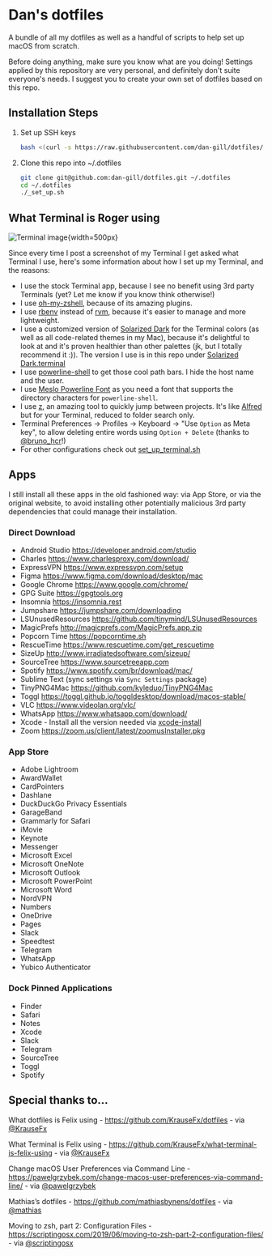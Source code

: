 # Dan's dotfiles

A bundle of all my dotfiles as well as a handful of scripts to help set up macOS from scratch.

Before doing anything, make sure you know what are you doing! Settings applied by this repository are very personal, and definitely don't suite everyone's needs. I suggest you to create your own set of dotfiles based on this repo.

## Installation Steps

1. Set up SSH keys

    ```bash
    bash <(curl -s https://raw.githubusercontent.com/dan-gill/dotfiles/master/set_up_ssh_key.sh)
    ```

2. Clone this repo into ~/.dotfiles

    ```zsh
    git clone git@github.com:dan-gill/dotfiles.git ~/.dotfiles
    cd ~/.dotfiles
    ./_set_up.sh
    ```

## What Terminal is Roger using

![Terminal image](Assets/Terminal.png){width=500px}

Since every time I post a screenshot of my Terminal I get asked what Terminal I use, here's some information about how I set up my Terminal, and the reasons:

- I use the stock Terminal app, because I see no benefit using 3rd party Terminals (yet? Let me know if you know think otherwise!)
- I use [oh-my-zshell](https://github.com/robbyrussell/oh-my-zsh), because of its amazing plugins.
- I use [rbenv](https://github.com/rbenv/rbenv) instead of [rvm](https://rvm.io/), because it's easier to manage and more lightweight.
- I use a customized version of [Solarized Dark](http://ethanschoonover.com/solarized) for the Terminal colors (as well as all code-related themes in my Mac), because it's delightful to look at and it's proven healthier than other palettes (jk, but I totally recommend it :)). The version I use is in this repo under [Solarized Dark.terminal](/Terminal/Solarized%20Dark.terminal)
- I use [powerline-shell](https://github.com/milkbikis/powerline-shell) to get those cool path bars. I hide the host name and the user.
- I use [Meslo Powerline Font](https://github.com/powerline/fonts/blob/master/Meslo%20Slashed/Meslo%20LG%20M%20Regular%20for%20Powerline.ttf) as you need a font that supports the directory characters for `powerline-shell`.
- I use [z](https://github.com/rupa/z), an amazing tool to quickly jump between projects. It's like [Alfred](https://www.alfredapp.com/) but for your Terminal, reduced to folder search only.
- Terminal Preferences → Profiles → Keyboard → "Use `Option` as Meta key", to allow deleting entire words using `Option + Delete` (thanks to [@bruno_hcr](https://twitter.com/bruno_hcr)!)
- For other configurations check out [set_up_terminal.sh](/Terminal/set_up_terminal.sh)

## Apps

I still install all these apps in the old fashioned way: via App Store, or via
the original website, to avoid installing other potentially malicious 3rd party
dependencies that could manage their installation.

### Direct Download

- Android Studio <https://developer.android.com/studio>
- Charles <https://www.charlesproxy.com/download/>
- ExpressVPN <https://www.expressvpn.com/setup>
- Figma <https://www.figma.com/download/desktop/mac>
- Google Chrome <https://www.google.com/chrome/>
- GPG Suite <https://gpgtools.org>
- Insomnia <https://insomnia.rest>
- Jumpshare <https://jumpshare.com/downloading>
- LSUnusedResources <https://github.com/tinymind/LSUnusedResources>
- MagicPrefs <http://magicprefs.com/MagicPrefs.app.zip>
- Popcorn Time <https://popcorntime.sh>
- RescueTime <https://www.rescuetime.com/get_rescuetime>
- SizeUp <http://www.irradiatedsoftware.com/sizeup/>
- SourceTree <https://www.sourcetreeapp.com>
- Spotify <https://www.spotify.com/br/download/mac/>
- Sublime Text (sync settings via `Sync Settings` package)
- TinyPNG4Mac <https://github.com/kyleduo/TinyPNG4Mac>
- Toggl <https://toggl.github.io/toggldesktop/download/macos-stable/>
- VLC <https://www.videolan.org/vlc/>
- WhatsApp <https://www.whatsapp.com/download/>
- Xcode - Install all the version needed via [xcode-install](https://github.com/xcpretty/xcode-install)
- Zoom <https://zoom.us/client/latest/zoomusInstaller.pkg>

### App Store

- Adobe Lightroom
- AwardWallet
- CardPointers
- Dashlane
- DuckDuckGo Privacy Essentials
- GarageBand
- Grammarly for Safari
- iMovie
- Keynote
- Messenger
- Microsoft Excel
- Microsoft OneNote
- Microsoft Outlook
- Microsoft PowerPoint
- Microsoft Word
- NordVPN
- Numbers
- OneDrive
- Pages
- Slack
- Speedtest
- Telegram
- WhatsApp
- Yubico Authenticator

### Dock Pinned Applications

- Finder
- Safari
- Notes
- Xcode
- Slack
- Telegram
- SourceTree
- Toggl
- Spotify

## Special thanks to…

What dotfiles is Felix using - <https://github.com/KrauseFx/dotfiles> - via [@KrauseFx](https://twitter.com/krausefx)

What Terminal is Felix using - <https://github.com/KrauseFx/what-terminal-is-felix-using> - via [@KrauseFx](https://twitter.com/krausefx)

Change macOS User Preferences via Command Line - <https://pawelgrzybek.com/change-macos-user-preferences-via-command-line/> - via [@pawelgrzybek](https://twitter.com/pawelgrzybek)

Mathias’s dotfiles - <https://github.com/mathiasbynens/dotfiles> - via [@mathias](https://twitter.com/mathias)

Moving to zsh, part 2: Configuration Files - <https://scriptingosx.com/2019/06/moving-to-zsh-part-2-configuration-files/> - via [@scriptingosx](https://twitter.com/scriptingosx)
